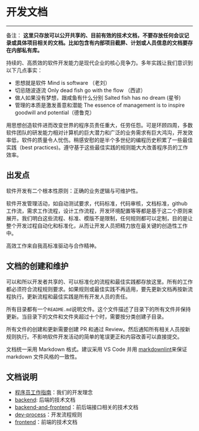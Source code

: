 # 开发文档

---

备注： **这里只存放可以公开共享的、目前有效的技术文档，不要存放任何会议记录或具体项目相关的文档。比如包含有内部项目截屏、计划或人员信息的文档要存在内部私有库。**

持续的、高质效的软件开发能力是现代企业的核心竞争力。多年实践让我们意识到以下几点事实：

- 思想就是软件 Mind is software （老刘）
- 切忌随波逐流 Only dead fish go with the flow （西谚）
- 做人如果没有梦想，跟咸鱼有什么分别 Salted fish has no dream (星爷)
- 管理的本质是激发善意和潜能 The essence of management is to inspire goodwill and potential（德鲁克）

用思想创造软件进而改变世界的程序员责任重大，任劳任怨。可是环顾四周，多数软件团队的研发能力相对计算机的巨大潜力和广泛的业务需求有巨大鸿沟，开发效率低，软件的质量令人忧伤。稍感安慰的是半个多世纪的编程历史积累了一些最佳实践（best practices)。遵守基于这些最佳实践的规则能大大改善程序员的工作效率。

## 出发点

软件开发有二个根本性原则：正确的业务逻辑与可维护性。

软件开发管理活动，如自动测试要求，代码标准，代码审核，文档标准，github 工作流，需求工作流程，设计工作流程，开发环境配置等等都是基于这二个原则来展开。我们明白这些流程、标准、模版不是限制，任何规则都可以定制，目的是让整个开发过程自动化和标准化，从而让开发人员把精力放在最关键的创造性工作中。

高效工作来自我高标准驱动与合作精神。

## 文档的创建和维护

可以和所以开发者共享的、可以标准化的流程和最佳实践都存放这里。所有的工作都必须符合流程规则要求。如果规则或最佳实践不再适用，要先更新文档再按新流程执行。更新流程和最佳实践是所有开发人员的责任。

所有目录都有一个`README.md`说明文件。这个文件描述了目录下的所有文件并保持更新。当目录下的文件和文件夹超过十个时，需要按分类创建子目录。

所有文件的创建和更新需要创建 PR 和通过 Review。然后通知所有相关人员按新规则执行。不影响软件开发活动的简单的笔误更正和内容改善可以直接提交。

文档统一采用 Markdown 格式。建议采用 VS Code 并用 [markdownlint](https://marketplace.visualstudio.com/items?itemName=DavidAnson.vscode-markdownlint)来保证 markdown 文件风格的一致性。

## 文档说明

- [程序员工作指南](./程序员工作指南.md)：我们的开发理念
- [backend](./backend/README.md): 后端的技术文档
- [backend-and-frontend](./backend-and-frontend/README.md)：前后端接口相关的技术文档
- [dev-process](./dev-process/README.md)：开发流程规则
- [frontend](./frontend/README.md)：前端的技术文档

